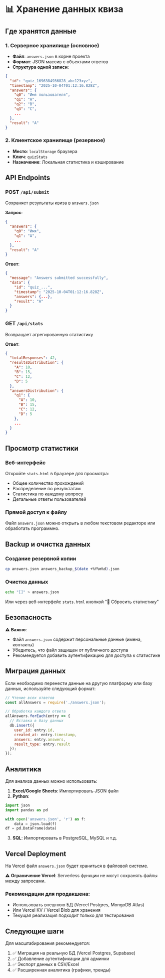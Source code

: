 # 📊 Хранение данных квиза

## Где хранятся данные

### 1. **Серверное хранилище (основное)**
- **Файл**: `answers.json` в корне проекта
- **Формат**: JSON массив с объектами ответов
- **Структура одной записи**:
```json
{
  "id": "quiz_1696384936828_abc123xyz",
  "timestamp": "2025-10-04T01:12:16.828Z",
  "answers": {
    "q0": "Имя пользователя",
    "q1": "A",
    "q2": "B",
    "q3": "C",
    ...
  },
  "result": "A"
}
```

### 2. **Клиентское хранилище (резервное)**
- **Место**: `localStorage` браузера
- **Ключ**: `quizStats`
- **Назначение**: Локальная статистика и кэширование

## API Endpoints

### POST `/api/submit`
Сохраняет результаты квиза в `answers.json`

**Запрос**:
```json
{
  "answers": {
    "q0": "Имя",
    "q1": "A",
    ...
  },
  "result": "A"
}
```

**Ответ**:
```json
{
  "message": "Answers submitted successfully",
  "data": {
    "id": "quiz_...",
    "timestamp": "2025-10-04T01:12:16.828Z",
    "answers": {...},
    "result": "A"
  }
}
```

### GET `/api/stats`
Возвращает агрегированную статистику

**Ответ**:
```json
{
  "totalResponses": 42,
  "resultsDistribution": {
    "A": 10,
    "B": 15,
    "C": 12,
    "D": 5
  },
  "answersDistribution": {
    "q1": {
      "A": 10,
      "B": 15,
      "C": 12,
      "D": 5
    },
    ...
  }
}
```

## Просмотр статистики

### Веб-интерфейс
Откройте `stats.html` в браузере для просмотра:
- Общее количество прохождений
- Распределение по результатам
- Статистика по каждому вопросу
- Детальные ответы пользователей

### Прямой доступ к файлу
Файл `answers.json` можно открыть в любом текстовом редакторе или обработать программно.

## Backup и очистка данных

### Создание резервной копии
```bash
cp answers.json answers_backup_$(date +%Y%m%d).json
```

### Очистка данных
```bash
echo "[]" > answers.json
```

Или через веб-интерфейс `stats.html` кнопкой "🔄 Сбросить статистику"

## Безопасность

⚠️ **Важно**: 
- Файл `answers.json` содержит персональные данные (имена, контакты)
- Убедитесь, что файл защищен от публичного доступа
- Рекомендуется добавить аутентификацию для доступа к статистике

## Миграция данных

Если необходимо перенести данные на другую платформу или базу данных, используйте следующий формат:

```javascript
// Чтение всех ответов
const allAnswers = require('./answers.json');

// Обработка каждого ответа
allAnswers.forEach(entry => {
  // Вставка в базу данных
  db.insert({
    user_id: entry.id,
    created_at: entry.timestamp,
    answers: entry.answers,
    result_type: entry.result
  });
});
```

## Аналитика

Для анализа данных можно использовать:

1. **Excel/Google Sheets**: Импортировать JSON файл
2. **Python**: 
```python
import json
import pandas as pd

with open('answers.json', 'r') as f:
    data = json.load(f)
df = pd.DataFrame(data)
```

3. **SQL**: Импортировать в PostgreSQL, MySQL и т.д.

## Vercel Deployment

На Vercel файл `answers.json` будет храниться в файловой системе. 

⚠️ **Ограничение Vercel**: Serverless функции не могут сохранять файлы между запросами.

### Рекомендации для продакшена:
- Использовать внешнюю БД (Vercel Postgres, MongoDB Atlas)
- Или Vercel KV / Vercel Blob для хранения
- Текущая реализация подходит только для тестирования

## Следующие шаги

Для масштабирования рекомендуется:

1. ✅ Миграция на реальную БД (Vercel Postgres, Supabase)
2. ✅ Добавление аутентификации для админки
3. ✅ Экспорт данных в CSV/Excel
4. ✅ Расширенная аналитика (графики, тренды)
